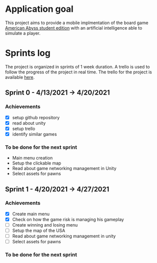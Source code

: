 # Application goal
This project aims to provide a mobile implmentation of the board game [American Abyss student edition](https://edwardcastronova.files.wordpress.com/2018/10/american-abyss-student-edition.docx "American Abyss Student Edition paper") with an artificial intelligence able to simulate a player.

# Sprints log
The project is organized in sprints of 1 week duration. A trello is used to follow the progress of the project in real time.
The trello for the project is available [here](https://trello.com/b/ohfT6t74 "trello link").

## Sprint 0 - 4/13/2021 -> 4/20/2021
### Achievements
- [x] setup github repository
- [x] read about unity
- [x] setup trello
- [x] identify similar games
### To be done for the next sprint
- Main menu creation
- Setup the clickable map
- Read about game networking management in Unity
- Select assets for pawns

## Sprint 1 - 4/20/2021 -> 4/27/2021
### Achievements
- [x] Create main menu
- [x] Check on how the game risk is managing his gameplay
- [ ] Create winning and losing menu
- [ ] Setup the map of the USA
- [ ] Read about game networking management in unity
- [ ] Select assets for pawns
### To be done for the next sprint
